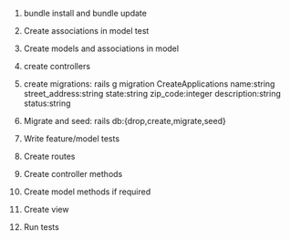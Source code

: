 1. bundle install and bundle update

2. Create associations in model test

3. Create models and associations in model

4. create controllers

5. create migrations:
    rails g migration CreateApplications name:string street_address:string state:string zip_code:integer description:string status:string

6. Migrate and seed:
    rails db:{drop,create,migrate,seed}

7. Write feature/model tests

8. Create routes

9. Create controller methods

10. Create model methods if required

11. Create view

12. Run tests
